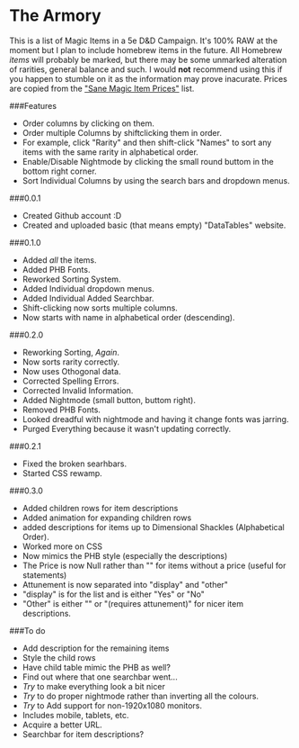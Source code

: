 # The Armory

This is a list of Magic Items in a 5e D&D Campaign. It's 100% RAW at the moment but I plan to include homebrew items in the future. All Homebrew *items* will probably be marked, but there may be some unmarked alteration of rarities, general balance and such. I would **not** recommend using this if you happen to stumble on it as the information may prove inacurate. 
Prices are copied from the ["Sane Magic Item Prices"](http://www.giantitp.com/forums/showthread.php?424243-Sane-Magic-Item-Prices) list.


###Features
* Order columns by clicking on them.
* Order multiple Columns by shiftclicking them in order.
 * For example, click "Rarity" and then shift-click "Names" to sort any items with the same rarity in alphabetical order.
* Enable/Disable Nightmode by clicking the small round buttom in the bottom right corner.
* Sort Individual Columns by using the search bars and dropdown menus.


###0.0.1
* Created Github account :D
* Created and uploaded basic (that means empty) "DataTables" website.

###0.1.0
* Added *all* the items.
* Added PHB Fonts.
* Reworked Sorting System.
 * Added Individual dropdown menus.
 * Added Individual Added Searchbar.
 * Shift-clicking now sorts multiple columns.
 * Now starts with name in alphabetical order (descending).
 
###0.2.0
* Reworking Sorting, *Again*.
 * Now sorts rarity correctly.
 * Now uses Othogonal data.
* Corrected Spelling Errors.
* Corrected Invalid Information.
* Added Nightmode (small button, buttom right).
* Removed PHB Fonts.
 * Looked dreadful with nightmode and having it change fonts was jarring.
* Purged Everything because it wasn't updating correctly.

###0.2.1
* Fixed the broken searhbars.
* Started CSS rewamp.

###0.3.0
* Added children rows for item descriptions
* Added animation for expanding children rows
* added descriptions for items up to Dimensional Shackles (Alphabetical Order).
* Worked more on CSS
 * Now mimics the PHB style (especially the descriptions)
* The Price is now Null rather than "" for items without a price (useful for statements)
* Attunement is now separated into "display" and "other"
 * "display" is for the list and is either "Yes" or "No"
 * "Other" is either "" or "(requires attunement)" for nicer item descriptions. 


###To do
* Add description for the remaining items
* Style the child rows
 * Have child table mimic the PHB as well?
* Find out where that one searchbar went...
* *Try* to make everything look a bit nicer
* *Try* to do proper nightmode rather than inverting all the colours.
* *Try* to Add support for non-1920x1080 monitors.
 * Includes mobile, tablets, etc.
* Acquire a better URL.
* Searchbar for item descriptions?
